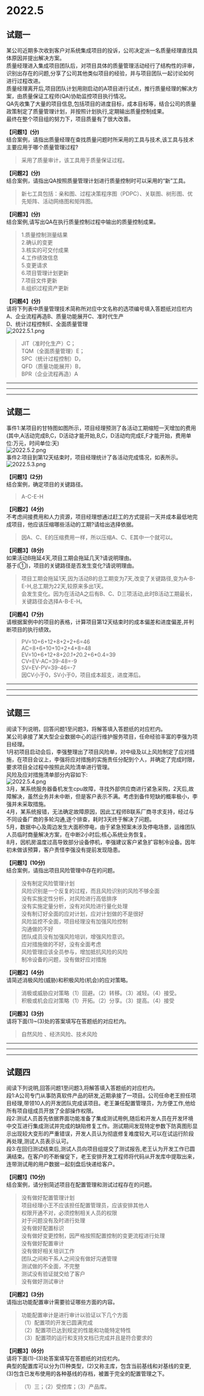 # 2022.5  

## 试题一  

某公司近期多次收到客户对系统集成项目的投诉，公司决定派一名质量经理直找具体原因并提出解决方案。  
质量经理进入集成项目团队后，对项目具体的质量管理活动经行了结构性的评审，识别出存在的问题,分享了公司其他类似项目的经验，并与项目团队一起讨论如何进行过程改进。  
质量经理离开后,项目团队计划用刚启动的A项目进行试点，推行质量经理的解决方案，由质量保证工程师(QA)协助监控项目执行情况。  
QA先收集了大量的项目信息,包括项目的进度目标，成本目标等，结合公司的质量政策制定了质量管理计划，并按照计划执行,定期输出质量控制成果。  
最终在整个项目组的努力下，项目质量有了很大改善。  

**【问题1】(分)**  
结合案例，请指出质量经理在查找质量问题时所采用的工具与技术,该工具与技术主要应用于哪个质量管理过程?  
>采用了质量审计，该工具用于质量保证过程。  

**【问题2】(分)**  
结合案例，请指出QA按照质量管理计划进行质量控制时可以采用的“新”工具。  
>新七工具包括：亲和图、过程决策程序图（PDPC）、关联图、树形图、优先矩阵、活动网络图和矩阵图。  

**【问题3】(分)**  
结合案例,请写出QA在执行质量控制过程中输出的质量控制成果。  
>1.质量控制测量结果  
2.确认的变更  
3.核实的可交付成果  
4.工作绩效信息  
5.变更请求  
6.项目管理计划更新  
7.项目文件更新  
8.组织过程资产更新  

**【问题4】(分)**  
请将下列表中质量管理技术简称所对应中文名称的选项编号填入答题纸对应栏内  
A、企业流程再造B、质量功能展开C、准时代生产  
D、统计过程控制E、全面质量管理  
![2022.5.1.png](res/2022.5.1.png)  
>JIT（准时化生产）C；  
TQM（全面质量管理）E；  
SPC（统计过程控制）D，  
QFD（质量功能展开）B，  
BPR（企业流程再造）A  

---
---
---

## 试题二  

事件1:某项目的甘特图如图所示，项目经理预测了各活动工期缩短一天增加的费用(其中,A活动完成B,C，D活动才能开始,B,C，D活动均完成E,F才能开始，费用单位:万元，时间单位:天)  
![2022.5.2.png](res/2022.5.2.png)  
事件2:项目到第12天结束时，项目经理统计了各活动完成情况，如表所示。  
![2022.5.3.png](res/2022.5.3.png)  

**【问题1】(2分)**  
结合案例，确定项目的关键路径。  
>A-C-E-H  

**【问题2】(4分)**  
不考虑间接费用和人力资源，项目经理想通过赶工的方式提前一天并成本最低地完成项目，他应该压缩哪些活动的工期?请给出选择依据。  
>因A、C、E的压缩费用一样，所以压缩A、C、E其中一个就可以。  

**【问题3】(8分)**  
如果活动B拖延4天,项目工期会拖延几天?请说明理由。  
基于(①)，项目的关键路径是否发生变化?请说明理由。  
>项目工期会拖延1天,因为活动B的总工期变为7天,改变了关键路径,变为A-B-E-H,总工期为22天,较原来多出1天。  
会发生变化。因为在活动A之后有B、C、D三项活动,此时B活动工期最长，关键路径会选择A-B-E-H。  

**【问题4】(7分)**  
请根据案例中的项目的表格，计算项目第12天结束时的成本偏差和进度偏差,并判断项目的执行绩效。  
>PV=10+6+12+8+2+2+6=46  
AC=8+6+10+10+2+4+8=48  
EV=10+6+12+8+2*0.1+2*0.2+6*0.4=39  
CV=EV-AC=39-48=-9  
SV=EV-PV=39-46=-7  
因CV小于0，SV小于0，项目成本超支，进度滞后。  

---
---
---

## 试题三  

阅读下列说明，回答问题1至问题3，将解答填入答题纸的对应栏内。  
某公司承接了某大型企业数据中心的运行维护服务项目，任命经验丰富的李强为项目经理。  
1月初项目启动会后，李强整理出了项目风险单，对中级及以上风险制定了应对措施，在项目会议上，李强将应对措施的实施责任分配到个人，并确定了完成时限，要求项目全过程中按照此风险清单进行管理。  
风险及应对措施清单部分内容如下:  
![2022.5.4.png](res/2022.5.4.png)  
3月，某系统服务器备机发生cpu故障，寻找外部供应商进行紧急采购，2天后,故障解决，虽然业务并未中断，但是客户表示不满。考虑到备件短缺的概率极小，李强并未采取措施。  
4月，某系统报错，无法确定故障原因，因此工程师B联系厂商寻求支持，经过与不同设备厂商的多轮沟通,逐个排查，耗时3天终于解决了问题。  
5月，数据中心及周边发生大面积停电，由于紧急预案未涉及停电场景，运维团队人员临时商量解决方案，在中断2小时后;核心系统业务恢复。  
8月，因机房温度过高导致部分设备停机，李强建议客户紧急扩容制冷设备。因年初未做该预算，客户责怪李强没有提前发现隐患。  

**【问题1】(10分)**  
结合案例，请指出项目风险管理中存在的问题。  
>没有制定风险管理计划  
风险识别是一个反复的过程，而且风险识别的风险不够全面  
没有实施定性分析，对风险进行高低排序  
没有实施定量分析，没有对风险进行量化处理  
没有制订好全面的应对计划，应对计划做的不是很好  
风险监控不全面，项目经理没有加强风险控制  
沟通做的不好  
团队成员没有加强风险培训，增强风险意识。  
应对措施做的不好，没有全面考虑  
风险管理应该全员参与，增加抵抗风险的风险  
制冷设备的问题，没有做好应对措施  

**【问题2】(4分)**  
请简述消极风险(威胁)和积极风险(机会)的应对策略。  
>消极或威胁应对策略（1）回避。（2）转移。（3）减轻。（4）接受。  
积极或机会应对策略（1）开拓。（2）分享。（3）提高。（4）接受  

**【问题3】(3分)**  
请将下面(1)~(3)处的答案填写在答题纸的对应栏内。  
>自然风险 、经济风险、技术风险  

---
---
---

## 试题四  

阅读下列说明,回答问题1至问题3,将解答填入答题纸的对应栏内。  
段1:A公司专门从事防真软件产品的研发,近期承接了一项目。公司任命老王担任项目经理,带领10人的开发团队完成该项目。老王兼任配置管理员，为方便工作,他给所有项自组成员开放了全部操作权限。  
段2:测试人员首先依据界面功能准备了集成测试用例,随后和开发人员在开发环境中交互进行集成测试并完成的缺陷修复工作。测试期间发现特定参数下防真图形显示出现较大变形的严重错误，开发人员认为彻底修复难度较大,可以在试运行阶段再处理,测试人员表示认可。  
段3:在回归测试结束后,测试人员向项目组提交了测试报告,老王认为开发工作已圆满结束。在客户的不断催促下，老王安排开发工程师将代码从开发库中提取出来，连带测试用的用户数据一起刻盘后快递给客户。  

**【问题1】(10分)**  
结合案例，请分别简述项目在配置管理和测试过程存在的问题。  
>没有做好配置管理计划  
项目经理小王不应该担任配置管理员，应该安排其他人  
权限开通不对，必须控制相关人员的权限  
对于问题没有及时进行处理  
没有做好配置标识  
没有做好变更控制，因严格按照配置控制的变更流程进行处理  
没有做好配置审计  
没有做好相关培训工作  
团队之间和干系人之间没有做好沟通管理  
测试做的不全面，不完整  
测试没有验证就交给了客户  
没有做好测试审计  

**【问题2】(3分)**  
请指出功能配置审计需要验证哪些方面的内容。  
>功能配置审计是进行审计以验证以下几个方面  
（1）配置项的开发已圆满完成  
（2）配置项已达到规定的性能和功能特定特性  
（3）配置项的运行和支持文档已完成并且是符合要求的  

**【问题3】(6分)**  
请将下面(1)-(3)处答案填写在答题纸的对应栏内。  
典型的配置库可以分为(1)种类型，(2)又称主库，包含当前基线和对基线的变更,(3)包含已发布使用的各种基线的存档，被置于完全的配置管理之下。  
>（1）三；（2）受控库；（3）产品库。  
